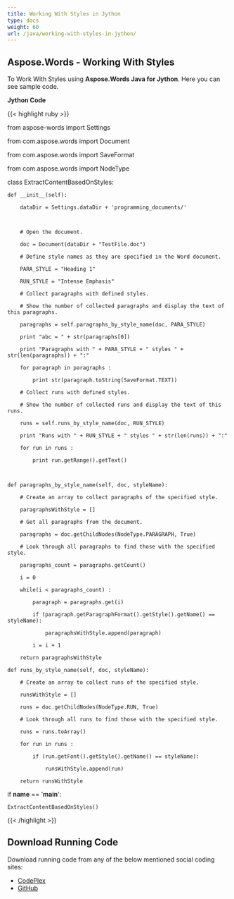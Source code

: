 ```yaml
---
title: Working With Styles in Jython
type: docs
weight: 60
url: /java/working-with-styles-in-jython/
---
```


## **Aspose.Words - Working With Styles**
To Work With Styles using **Aspose.Words Java for Jython**. Here you can see sample code.

**Jython Code**

{{< highlight ruby >}}

 from aspose-words import Settings

from com.aspose.words import Document

from com.aspose.words import SaveFormat

from com.aspose.words import NodeType

class ExtractContentBasedOnStyles:

    def __init__(self):

        dataDir = Settings.dataDir + 'programming_documents/'



        # Open the document.

        doc = Document(dataDir + "TestFile.doc")

        # Define style names as they are specified in the Word document.

        PARA_STYLE = "Heading 1"

        RUN_STYLE = "Intense Emphasis"

        # Collect paragraphs with defined styles.

        # Show the number of collected paragraphs and display the text of this paragraphs.

        paragraphs = self.paragraphs_by_style_name(doc, PARA_STYLE)

        print "abc = " + str(paragraphs[0])

        print "Paragraphs with " + PARA_STYLE + " styles " + str(len(paragraphs)) + ":"

        for paragraph in paragraphs :

            print str(paragraph.toString(SaveFormat.TEXT))

        # Collect runs with defined styles.

        # Show the number of collected runs and display the text of this runs.

        runs = self.runs_by_style_name(doc, RUN_STYLE)

        print "Runs with " + RUN_STYLE + " styles " + str(len(runs)) + ":"

        for run in runs :

            print run.getRange().getText()



    def paragraphs_by_style_name(self, doc, styleName):

        # Create an array to collect paragraphs of the specified style.

        paragraphsWithStyle = []

        # Get all paragraphs from the document.

        paragraphs = doc.getChildNodes(NodeType.PARAGRAPH, True)

        # Look through all paragraphs to find those with the specified style.

        paragraphs_count = paragraphs.getCount()

        i = 0

        while(i < paragraphs_count) :

            paragraph = paragraphs.get(i)

            if (paragraph.getParagraphFormat().getStyle().getName() == styleName):

                paragraphsWithStyle.append(paragraph)

            i = i + 1

        return paragraphsWithStyle

    def runs_by_style_name(self, doc, styleName):

        # Create an array to collect runs of the specified style.

        runsWithStyle = []

        runs = doc.getChildNodes(NodeType.RUN, True)

        # Look through all runs to find those with the specified style.

        runs = runs.toArray()

        for run in runs :

            if (run.getFont().getStyle().getName() == styleName):

                runsWithStyle.append(run)

        return runsWithStyle

if __name__ == '__main__':        

    ExtractContentBasedOnStyles()

{{< /highlight >}}
## **Download Running Code**
Download running code from any of the below mentioned social coding sites:

- [CodePlex](https://asposewordsjavajython.codeplex.com/releases/view/619260)
- [GitHub](https://github.com/aspose-words/Aspose.Words-for-Java/releases/tag/Aspose.Words_Java_for_Jython-v1.0.0)
